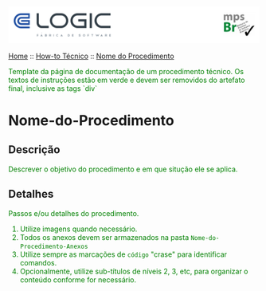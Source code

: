 
  
  ![Cabecalho](../../Index-Anexos/Cabecalho.png)


[Home](../../Index.md) :: [How-to Técnico](../How-To-Tecnico.md) :: [Nome do Procedimento](Nome-do-Procedimento.md)

<div style="color:green">
  Template da página de documentação de um procedimento técnico. Os textos de instruções estão em verde e devem ser removidos do artefato final, inclusive as tags `div`
</div>


# Nome-do-Procedimento

## Descrição

<div style="color:green">

  Descrever o objetivo do procedimento e em que situção ele se aplica.

</div>


## Detalhes

<div style="color:green">

  Passos e/ou detalhes do procedimento.
  1. Utilize imagens quando necessário.
  2. Todos os anexos devem ser armazenados na pasta `Nome-do-Procedimento-Anexos`
  3. Utilize sempre as marcações de `código` "crase" para identificar comandos.
  4. Opcionalmente, utilize sub-títulos de níveis 2, 3, etc, para organizar o conteúdo conforme for necessário.

</div>
